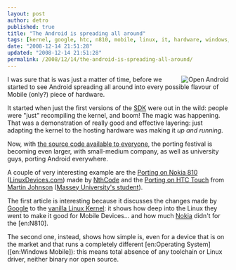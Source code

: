 ```yaml
---
layout: post
author: detro
published: true
title: "The Android is spreading all around"
tags: [kernel, google, htc, n810, mobile, linux, it, hardware, windows, curiosity, english, touch, android, porting]
date: "2008-12-14 21:51:28"
updated: "2008-12-14 21:51:28"
permalink: /2008/12/14/the-android-is-spreading-all-around/
---
```


<img src="http://source.android.com/_/rsrc/1224547124755/Home/os-bot-launch2.png" alt="Open Android" align="right" />I was sure that is was just a matter of time, before we started to see Android spreading all around into every possible flavour of Mobile (only?) piece of hardware.

It started when just the first versions of the <a href="http://code.google.com/intl/und/android/download_list.html">SDK</a> were out in the wild: people were "just" recompiling the kernel, and boom! The magic was happening. That was a demonstration of really good and effective layering: just adapting the kernel to the hosting hardware was making it <em>up and running</em>.

Now, with <a href="http://source.android.com/">the source code available to everyone</a>, the porting festival is becoming even larger, with small-medium company, as well as university guys, porting Android everywhere.

<!--more-->
A couple of very interesting example are the <a href="http://www.linuxdevices.com/news/NS3641439368.html">Porting on Nokia 810</a> (<a href="http://www.linuxdevices.com/">LinuxDevices.com</a>) made by <a href="http://www.nthcode.com/pubs/porting-android-to-a-new-device.html">NthCode</a> and the <a href="http://androidguys.com/?p=3070">Porting on HTC Touch</a> from <a href="http://forum.xda-developers.com/showthread.php?t=382265">Martin Johnson</a> (<a href="http://it029000.massey.ac.nz/vogue/">Massey University's student</a>).

The first article is interesting because it discusses the changes made by <a href="http://www.google.com">Google</a> to the <a href="http://www.kernel.org/">vanilla Linux Kernel</a>: it shows how deep into the Linux they went to make it good for Mobile Devices... and how much <a href="http://www.nokia.com">Nokia</a> didn't for the [en:N810].

The second one, instead, shows how simple is, even for a device that is on the market and that runs a completely different [en:Operating System] ([en:Windows Mobile]): this means total absence of any toolchain or Linux driver, neither binary nor open source.
